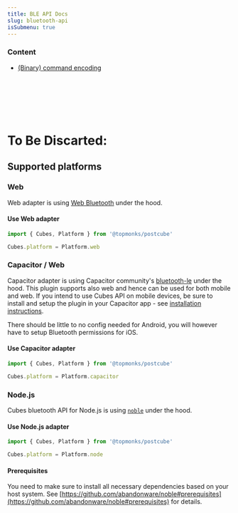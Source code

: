 ```yaml
---
title: BLE API Docs
slug: bluetooth-api
isSubmenu: true
---
```


### Content

- [(Binary) command encoding](./encoding)


<br/><br/><br/><br/><br/>

# To Be Discarted:

## Supported platforms

### Web

Web adapter is using [Web Bluetooth](https://developer.mozilla.org/en-US/docs/Web/API/Web_Bluetooth_API) under the hood.

#### Use Web adapter
```typescript
import { Cubes, Platform } from '@topmonks/postcube'

Cubes.platform = Platform.web
```


### Capacitor / Web

Capacitor adapter is using Capacitor community's [bluetooth-le](https://github.com/capacitor-community/bluetooth-le) under the hood. This plugin supports also web and hence can be used for both mobile and web. If you intend to use Cubes API on mobile devices, be sure to install and setup the plugin in your Capacitor app - see [installation instructions](https://github.com/capacitor-community/bluetooth-le#installation).

There should be little to no config needed for Android, you will however have to setup Bluetooth permissions for iOS.

#### Use Capacitor adapter
```typescript
import { Cubes, Platform } from '@topmonks/postcube'

Cubes.platform = Platform.capacitor
```


### Node.js

Cubes bluetooth API for Node.js is using [`noble`](https://github.com/abandonware/noble) under the hood.

#### Use Node.js adapter
```typescript
import { Cubes, Platform } from '@topmonks/postcube'

Cubes.platform = Platform.node
```

#### Prerequisites

You need to make sure to install all necessary dependencies based on your host system. See [https://github.com/abandonware/noble#prerequisites](https://github.com/abandonware/noble#prerequisites) for details.

